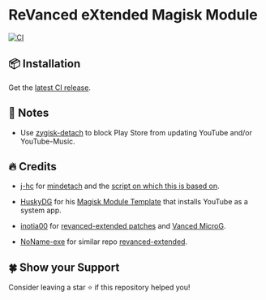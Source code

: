 # ReVanced eXtended Magisk Module

[![CI](https://github.com/tanishqmanuja/revanced-extended-magisk-module/actions/workflows/ci.yml/badge.svg?event=schedule)](https://github.com/j-hc/revanced-magisk-module/actions/workflows/ci.yml)

## 📦 Installation

Get the [latest CI release](https://github.com/tanishqmanuja/revanced-extended-magisk-module/releases).

## 📃 Notes

- Use [zygisk-detach](https://github.com/j-hc/zygisk-detach) to block Play Store from updating YouTube and/or YouTube-Music.

## 🔥 Credits

- [j-hc](https://github.com/j-hc) for [mindetach](https://github.com/j-hc/mindetach-magisk) and the [script on which this is based on](https://github.com/j-hc/revanced-magisk-module).

- [HuskyDG](https://github.com/HuskyDG) for his [Magisk Module Template](https://github.com/HuskyDG/revanced-build-ci) that installs YouTube as a system app.

- [inotia00](https://github.com/inotia00) for [revanced-extended patches](https://github.com/inotia00/revanced-patches/tree/revanced-extended) and [Vanced MicroG](https://github.com/inotia00/VancedMicroG).

- [NoName-exe](https://github.com/NoName-exe) for similar repo [revanced-extended](https://github.com/NoName-exe/revanced-extended).

## 🍀 Show your Support

Consider leaving a star ⭐️ if this repository helped you!
